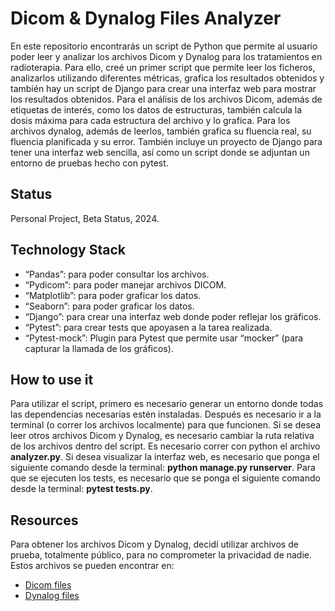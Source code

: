 # Dicom & Dynalog Files Analyzer

En este repositorio encontrarás un script de Python que permite al usuario poder leer y analizar los archivos Dicom y Dynalog para los tratamientos en radioterapia.
Para ello, creé un primer script que permite leer los ficheros, analizarlos utilizando diferentes métricas, grafica los resultados obtenidos y también hay un script de Django para crear una interfaz web para mostrar los resultados obtenidos. Para el análisis de los archivos Dicom, además de etiquetas de interés, como los datos de estructuras, también calcula la dosis máxima para cada estructura del archivo y lo grafica. Para los archivos dynalog, además de leerlos, también grafica su fluencia real, su fluencia planificada y su error. También incluye un proyecto de Django para tener una interfaz web sencilla, así como un script donde se adjuntan un entorno de pruebas hecho con pytest.

## Status

Personal Project, Beta Status, 2024.

## Technology Stack

- “Pandas”: para poder consultar los archivos.
- “Pydicom”: para poder manejar archivos DICOM.
- “Matplotlib”: para poder graficar los datos.
- “Seaborn”: para poder graficar los datos.
- “Django”: para crear una interfaz web donde poder reflejar los gráficos.
- “Pytest”: para crear tests que apoyasen a la tarea realizada.
- “Pytest-mock”: Plugin para Pytest que permite usar “mocker” (para capturar la llamada de los gráficos).


## How to use it

Para utilizar el script, primero es necesario generar un entorno donde todas las dependencias necesarias estén instaladas. Después es necesario ir a la terminal (o correr los archivos localmente) para que funcionen. Si se desea leer otros archivos Dicom y Dynalog, es necesario cambiar la ruta relativa de los archivos dentro del script. Es necesario correr con python el archivo **analyzer.py**. Si desea visualizar la interfaz web, es necesario que ponga el siguiente comando desde la terminal: **python manage.py runserver**. Para que se ejecuten los tests, es necesario que se ponga el siguiente comando desde la terminal: **pytest tests.py**.

## Resources

Para obtener los archivos Dicom y Dynalog, decidí utilizar archivos de prueba, totalmente público, para no comprometer la privacidad de nadie. Estos archivos se pueden encontrar en:
- [Dicom files](https://github.com/dicompyler/dicompyler-core/tree/master/tests/testdata/example_data)
- [Dynalog files](https://physik.gesundheitsverbund.at/dmlc/dmlc_ml.htm)
